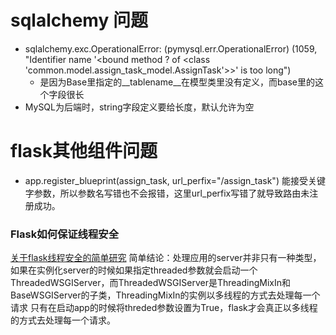 # sqlalchemy 问题
- sqlalchemy.exc.OperationalError: (pymysql.err.OperationalError) (1059, "Identifier name '<bound method ? of <class 'common.model.assign_task_model.AssignTask'>>' is too long")
  - 是因为Base里指定的__tablename__在模型类里没有定义，而base里的这个字段很长
- MySQL为后端时，string字段定义要给长度，默认允许为空

# flask其他组件问题
- app.register_blueprint(assign_task, url_perfix="/assign_task") 能接受关键字参数，所以参数名写错也不会报错，这里url_perfix写错了就导致路由未注册成功。

### Flask如何保证线程安全
[关于flask线程安全的简单研究](https://www.cnblogs.com/fengff/p/9087660.html)
简单结论：处理应用的server并非只有一种类型，如果在实例化server的时候如果指定threaded参数就会启动一个ThreadedWSGIServer，而ThreadedWSGIServer是ThreadingMixIn和BaseWSGIServer的子类，ThreadingMixIn的实例以多线程的方式去处理每一个请求
只有在启动app的时候将threded参数设置为True，flask才会真正以多线程的方式去处理每一个请求。
